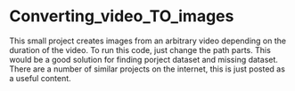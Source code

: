 # Converting_video_TO_images


This small project creates images from an arbitrary video depending on the duration of the video. To run this code, just change the path parts. This would be a good solution for finding porject dataset and missing dataset. There are a number of similar projects on the internet, this is just posted as a useful content.

